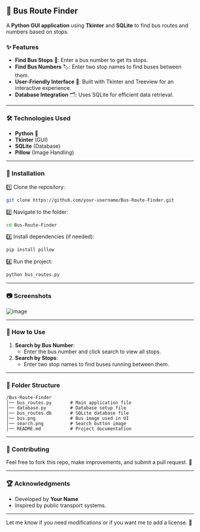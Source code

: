 ## 🚌 Bus Route Finder  

A **Python GUI application** using **Tkinter** and **SQLite** to find bus routes and numbers based on stops.  

### ✨ Features  
- **Find Bus Stops** 🚏: Enter a bus number to get its stops.  
- **Find Bus Numbers** 🏷️: Enter two stop names to find buses between them.  
- **User-Friendly Interface** 🎨: Built with Tkinter and Treeview for an interactive experience.  
- **Database Integration** 🗂️: Uses SQLite for efficient data retrieval.  

---

### 🛠️ Technologies Used  
- **Python** 🐍  
- **Tkinter** (GUI)  
- **SQLite** (Database)  
- **Pillow** (Image Handling)  

---

### 🚀 Installation  
1️⃣ Clone the repository:  
```sh
git clone https://github.com/your-username/Bus-Route-Finder.git
```
2️⃣ Navigate to the folder:  
```sh
cd Bus-Route-Finder
```
3️⃣ Install dependencies (if needed):  
```sh
pip install pillow
```
4️⃣ Run the project:  
```sh
python bus_routes.py
```

---

### 📷 Screenshots  
![image](https://github.com/user-attachments/assets/bcccd109-dd63-42e0-a6d7-5e4b410df033)


---

### 📌 How to Use  
1. **Search by Bus Number**:  
   - Enter the bus number and click search to view all stops.  
2. **Search by Stops**:  
   - Enter two stop names to find buses running between them.  

---

### 📂 Folder Structure  
```
/Bus-Route-Finder
│── bus_routes.py       # Main application file
│── database.py         # Database setup file
│── bus_routes.db       # SQLite database file
│── bus.png             # Bus image used in UI
│── search.png          # Search button image
│── README.md           # Project documentation
```

---

### 🔗 Contributing  
Feel free to fork this repo, make improvements, and submit a pull request. 🚀  

---

### 🏆 Acknowledgments  
- Developed by **Your Name**  
- Inspired by public transport systems.  

---

Let me know if you need modifications or if you want me to add a license. 🚀
